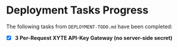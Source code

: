 # Deployment Tasks Progress

The following tasks from `DEPLOYMENT-TODO.md` have been completed:

- [x] **3 Per-Request XYTE API-Key Gateway (no server-side secret)**
